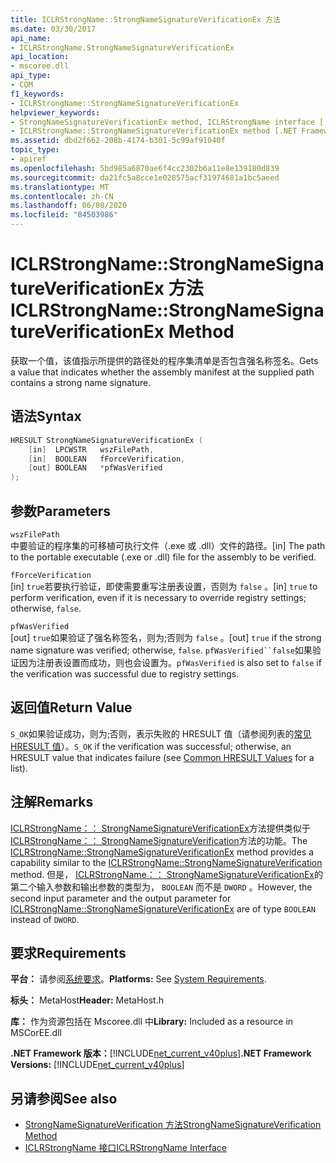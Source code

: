 ```yaml
---
title: ICLRStrongName::StrongNameSignatureVerificationEx 方法
ms.date: 03/30/2017
api_name:
- ICLRStrongName.StrongNameSignatureVerificationEx
api_location:
- mscoree.dll
api_type:
- COM
f1_keywords:
- ICLRStrongName::StrongNameSignatureVerificationEx
helpviewer_keywords:
- StrongNameSignatureVerificationEx method, ICLRStrongName interface [.NET Framework hosting]
- ICLRStrongName::StrongNameSignatureVerificationEx method [.NET Framework hosting]
ms.assetid: dbd2f662-208b-4174-b301-5c99af91040f
topic_type:
- apiref
ms.openlocfilehash: 5bd985a6870ae6f4cc2302b6a11e8e139180d839
ms.sourcegitcommit: da21fc5a8cce1e028575acf31974681a1bc5aeed
ms.translationtype: MT
ms.contentlocale: zh-CN
ms.lasthandoff: 06/08/2020
ms.locfileid: "84503986"
---
```

# <a name="iclrstrongnamestrongnamesignatureverificationex-method"></a><span data-ttu-id="78280-102">ICLRStrongName::StrongNameSignatureVerificationEx 方法</span><span class="sxs-lookup"><span data-stu-id="78280-102">ICLRStrongName::StrongNameSignatureVerificationEx Method</span></span>
<span data-ttu-id="78280-103">获取一个值，该值指示所提供的路径处的程序集清单是否包含强名称签名。</span><span class="sxs-lookup"><span data-stu-id="78280-103">Gets a value that indicates whether the assembly manifest at the supplied path contains a strong name signature.</span></span>  
  
## <a name="syntax"></a><span data-ttu-id="78280-104">语法</span><span class="sxs-lookup"><span data-stu-id="78280-104">Syntax</span></span>  
  
```cpp  
HRESULT StrongNameSignatureVerificationEx (  
    [in]  LPCWSTR   wszFilePath,  
    [in]  BOOLEAN   fForceVerification,  
    [out] BOOLEAN   *pfWasVerified  
);  
```  
  
## <a name="parameters"></a><span data-ttu-id="78280-105">参数</span><span class="sxs-lookup"><span data-stu-id="78280-105">Parameters</span></span>  
 `wszFilePath`  
 <span data-ttu-id="78280-106">中要验证的程序集的可移植可执行文件（.exe 或 .dll）文件的路径。</span><span class="sxs-lookup"><span data-stu-id="78280-106">[in] The path to the portable executable (.exe or .dll) file for the assembly to be verified.</span></span>  
  
 `fForceVerification`  
 <span data-ttu-id="78280-107">[in] `true`若要执行验证，即使需要重写注册表设置，否则为 `false` 。</span><span class="sxs-lookup"><span data-stu-id="78280-107">[in] `true` to perform verification, even if it is necessary to override registry settings; otherwise, `false`.</span></span>  
  
 `pfWasVerified`  
 <span data-ttu-id="78280-108">[out] `true`如果验证了强名称签名，则为;否则为 `false` 。</span><span class="sxs-lookup"><span data-stu-id="78280-108">[out] `true` if the strong name signature was verified; otherwise, `false`.</span></span> <span data-ttu-id="78280-109">`pfWasVerified``false`如果验证因为注册表设置而成功，则也会设置为。</span><span class="sxs-lookup"><span data-stu-id="78280-109">`pfWasVerified` is also set to `false` if the verification was successful due to registry settings.</span></span>  
  
## <a name="return-value"></a><span data-ttu-id="78280-110">返回值</span><span class="sxs-lookup"><span data-stu-id="78280-110">Return Value</span></span>  
 <span data-ttu-id="78280-111">`S_OK`如果验证成功，则为;否则，表示失败的 HRESULT 值（请参阅列表的[常见 HRESULT 值](/windows/win32/seccrypto/common-hresult-values)）。</span><span class="sxs-lookup"><span data-stu-id="78280-111">`S_OK` if the verification was successful; otherwise, an HRESULT value that indicates failure (see [Common HRESULT Values](/windows/win32/seccrypto/common-hresult-values) for a list).</span></span>  
  
## <a name="remarks"></a><span data-ttu-id="78280-112">注解</span><span class="sxs-lookup"><span data-stu-id="78280-112">Remarks</span></span>  
 <span data-ttu-id="78280-113">[ICLRStrongName：： StrongNameSignatureVerificationEx](iclrstrongname-strongnamesignatureverificationex-method.md)方法提供类似于[ICLRStrongName：： StrongNameSignatureVerification](iclrstrongname-strongnamesignatureverification-method.md)方法的功能。</span><span class="sxs-lookup"><span data-stu-id="78280-113">The [ICLRStrongName::StrongNameSignatureVerificationEx](iclrstrongname-strongnamesignatureverificationex-method.md) method provides a capability similar to the [ICLRStrongName::StrongNameSignatureVerification](iclrstrongname-strongnamesignatureverification-method.md) method.</span></span> <span data-ttu-id="78280-114">但是， [ICLRStrongName：： StrongNameSignatureVerificationEx](iclrstrongname-strongnamesignatureverificationex-method.md)的第二个输入参数和输出参数的类型为， `BOOLEAN` 而不是 `DWORD` 。</span><span class="sxs-lookup"><span data-stu-id="78280-114">However, the second input parameter and the output parameter for [ICLRStrongName::StrongNameSignatureVerificationEx](iclrstrongname-strongnamesignatureverificationex-method.md) are of type `BOOLEAN` instead of `DWORD`.</span></span>  
  
## <a name="requirements"></a><span data-ttu-id="78280-115">要求</span><span class="sxs-lookup"><span data-stu-id="78280-115">Requirements</span></span>  
 <span data-ttu-id="78280-116">**平台：** 请参阅[系统要求](../../get-started/system-requirements.md)。</span><span class="sxs-lookup"><span data-stu-id="78280-116">**Platforms:** See [System Requirements](../../get-started/system-requirements.md).</span></span>  
  
 <span data-ttu-id="78280-117">**标头：** MetaHost</span><span class="sxs-lookup"><span data-stu-id="78280-117">**Header:** MetaHost.h</span></span>  
  
 <span data-ttu-id="78280-118">**库：** 作为资源包括在 Mscoree.dll 中</span><span class="sxs-lookup"><span data-stu-id="78280-118">**Library:** Included as a resource in MSCorEE.dll</span></span>  
  
 <span data-ttu-id="78280-119">**.NET Framework 版本：**[!INCLUDE[net_current_v40plus](../../../../includes/net-current-v40plus-md.md)]</span><span class="sxs-lookup"><span data-stu-id="78280-119">**.NET Framework Versions:** [!INCLUDE[net_current_v40plus](../../../../includes/net-current-v40plus-md.md)]</span></span>  
  
## <a name="see-also"></a><span data-ttu-id="78280-120">另请参阅</span><span class="sxs-lookup"><span data-stu-id="78280-120">See also</span></span>

- [<span data-ttu-id="78280-121">StrongNameSignatureVerification 方法</span><span class="sxs-lookup"><span data-stu-id="78280-121">StrongNameSignatureVerification Method</span></span>](iclrstrongname-strongnamesignatureverification-method.md)
- [<span data-ttu-id="78280-122">ICLRStrongName 接口</span><span class="sxs-lookup"><span data-stu-id="78280-122">ICLRStrongName Interface</span></span>](iclrstrongname-interface.md)
